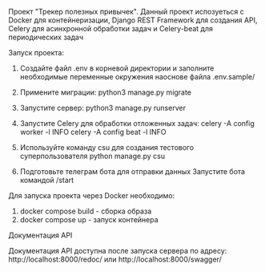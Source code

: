 Проект "Трекер полезных привычек". Данный проект испозуеться с Docker для контейнеризации, Django REST Framework для создания API, Celery для асинхронной обработки задач и Celery-beat для периодических задач

Запуск проекта:
1. Создайте файл .env в корневой директории и заполните необходимые переменные окружения наоснове файла .env.sample/
2. Примените миграции:
    python3 manage.py migrate

3. Запустите сервер:
    python3 manage.py runserver

4. Запустите Celery для обработки отложенных задач:
    celery -A config worker -l INFO
    celery -A config beat -l INFO

5. Используйте команду csu для создания тестового суперпользователя
    python manage.py csu

6. Подготовьте телеграм бота для отправки данных
    Запустите бота командой /start

Для запуска проекта через Docker необходимо:
1. docker compose build - сборка образа
2. docker compose up - запуск контейнера

Документация API

Документация API доступна после запуска сервера по адресу: http://localhost:8000/redoc/ или http://localhost:8000/swagger/
